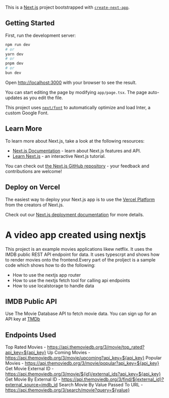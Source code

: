 <!-- @format -->

This is a [Next.js](https://nextjs.org/) project bootstrapped with [`create-next-app`](https://github.com/vercel/next.js/tree/canary/packages/create-next-app).

## Getting Started

First, run the development server:

```bash
npm run dev
# or
yarn dev
# or
pnpm dev
# or
bun dev
```

Open [http://localhost:3000](http://localhost:3000) with your browser to see the result.

You can start editing the page by modifying `app/page.tsx`. The page auto-updates as you edit the file.

This project uses [`next/font`](https://nextjs.org/docs/basic-features/font-optimization) to automatically optimize and load Inter, a custom Google Font.

## Learn More

To learn more about Next.js, take a look at the following resources:

- [Next.js Documentation](https://nextjs.org/docs) - learn about Next.js features and API.
- [Learn Next.js](https://nextjs.org/learn) - an interactive Next.js tutorial.

You can check out [the Next.js GitHub repository](https://github.com/vercel/next.js/) - your feedback and contributions are welcome!

## Deploy on Vercel

The easiest way to deploy your Next.js app is to use the [Vercel Platform](https://vercel.com/new?utm_medium=default-template&filter=next.js&utm_source=create-next-app&utm_campaign=create-next-app-readme) from the creators of Next.js.

Check out our [Next.js deployment documentation](https://nextjs.org/docs/deployment) for more details.

# A video app created using nextjs

This project is an example movies applications likew netflix. It uses the IMDB public REST API endpoint for data.
It uses typescrpt and shows how to render movies onto the frontend.Every part of the prolject is a sample code which shows how to do the following:

- How to use the nextjs app router
- How to use the nextjs fetch tool for calling api endpoints
- How to use localstorage to handle data

## IMDB Public API

Use The Movie Database API to fetch movie data. You can sign up for an API key at [TMDb](https://www.themoviedb.org/)

## Endpoints Used

Top Rated Movies - https://api.themoviedb.org/3/movie/top_rated?api_key=${api_key}
Up Coming Movies - https://api.themoviedb.org/3/movie/upcoming?api_key=${api_key}
Popular Movies - https://api.themoviedb.org/3/movie/popular?api_key=${api_key}
Get Movie External ID - https://api.themoviedb.org/3/movie/${id}/external_ids?api_key=${api_key}
Get Movie By External ID - https://api.themoviedb.org/3/find/${external_id}?external_source=imdb_id
Search Movie By Value Passed To URL - https://api.themoviedb.org/3/search/movie?query=${value}
